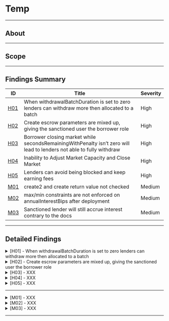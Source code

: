 # Temp

---

## About

---

## Scope

---

## Findings Summary

| ID  | Title                            | Severity   |
|-----|----------------------------------|------------|
| [H01](#h01---xxx) | When withdrawalBatchDuration is set to zero lenders can withdraw more then allocated to a batch                              | High       |
| [H02](#h02---xxx) | Create escrow parameters are mixed up, giving the sanctioned user the borrower role                              | High       |
| [H03](#h03---xxx) | Borrower closing market while secondsRemainingWithPenalty isn’t zero will lead to lenders not able to fully withdraw                              | High       |
| [H04](#h04---xxx) | Inability to Adjust Market Capacity and Close Market                              | High       |
| [H05](#h05---xxx) | Lenders can avoid being blocked and keep earning fees                              | High       |
| [M01](#m01---xxx) | create2 and create return value not checked                              | Medium     |
| [M02](#m02---xxx) | max/min constraints are not enforced on annualInterestBips after deployment                              | Medium     |
| [M03](#m03---xxx) | Sanctioned lender will still accrue interest contrary to the docs                              | Medium     |

---

## Detailed Findings

<details>
  <summary><a id="h01---xxx"></a>[H01] - When withdrawalBatchDuration is set to zero lenders can withdraw more then allocated to a batch</summary>
  
  <br>

**Severity:** High

**Summary:** 

The Wildcat protocol utilizes a withdrawal cycle where lenders call queueWithdrawals which then goes through a set amount of time (withdrawal duration period) before a withdrawal can be executed (if the protocol has enough funds to cover the withdrawal). Withdrawal requests that could not be fully honored at the end of their withdrawal cycle are batched together, marked as expired withdrawals, and added to the withdrawal queue. These batches are tracked using the time of expiry, and when assets are returned to a market with a non-zero withdrawal queue, assets are immediately routed to the unclaimed withdrawals pool and can subsequently be claimed by lenders with the oldest expired withdrawals first.

**Vulnerability Details:** 

The withdrawalBatchDuration can be set to zero so lenders do not have to wait before being able to withdraw funds from the market; however, this can cause issues where lenders in a batch can withdraw more than their pro-rata share of the batch's paid assets.

A lender calls queueWithdrawal first to initiate the withdrawal; this will place it in a batch respective to its expiry.

```solidity
function queueWithdrawal(uint256 amount) external nonReentrant {
        MarketState memory state = _getUpdatedState();

        ...

        // If there is no pending withdrawal batch, create a new one.
        if (state.pendingWithdrawalExpiry == 0) {
            state.pendingWithdrawalExpiry = uint32(block.timestamp + withdrawalBatchDuration);
            emit WithdrawalBatchCreated(state.pendingWithdrawalExpiry);
        }
        // Cache batch expiry on the stack for gas savings.
        uint32 expiry = state.pendingWithdrawalExpiry;

        WithdrawalBatch memory batch = _withdrawalData.batches[expiry];

        // Add scaled withdrawal amount to account withdrawal status, withdrawal batch and market state.
        _withdrawalData.accountStatuses[expiry][msg.sender].scaledAmount += scaledAmount;
        batch.scaledTotalAmount += scaledAmount;
        state.scaledPendingWithdrawals += scaledAmount;

        emit WithdrawalQueued(expiry, msg.sender, scaledAmount);

        // Burn as much of the withdrawal batch as possible with available liquidity.
        uint256 availableLiquidity = batch.availableLiquidityForPendingBatch(state, totalAssets());
        if (availableLiquidity > 0) {
            _applyWithdrawalBatchPayment(batch, state, expiry, availableLiquidity);
        }

        // Update stored batch data
        _withdrawalData.batches[expiry] = batch;

        // Update stored state
        _writeState(state);
    }
```

Now once the withdrawalBatchDuration has passed, a lender can call executeWithdrawal to finalize the withdrawal. This will grab the batch and let the lender withdraw a percentage of the batch if the batch is not fully paid or all funds if it is fully paid.

```solidity
function executeWithdrawal(address accountAddress, uint32 expiry) external nonReentrant returns (uint256) {
        if (expiry > block.timestamp) {
            revert WithdrawalBatchNotExpired();
        }
        MarketState memory state = _getUpdatedState();

        WithdrawalBatch memory batch = _withdrawalData.batches[expiry];
        AccountWithdrawalStatus storage status = _withdrawalData.accountStatuses[expiry][accountAddress];

        uint128 newTotalWithdrawn =
            uint128(MathUtils.mulDiv(batch.normalizedAmountPaid, status.scaledAmount, batch.scaledTotalAmount));
        uint128 normalizedAmountWithdrawn = newTotalWithdrawn - status.normalizedAmountWithdrawn;
        status.normalizedAmountWithdrawn = newTotalWithdrawn;
        state.normalizedUnclaimedWithdrawals -= normalizedAmountWithdrawn;

        ...

        // Update stored state
        _writeState(state);

        return normalizedAmountWithdrawn;
    }
```

Let's look at how this percentage is determined: the newTotalWithdrawn function determines a lender's available withdrawal amount by multiplying the normalizedAmountPaid with the scaledAmount and dividing the result by the batch's scaledTotalAmount. This ensures that each lender in the batch can withdraw an even amount of the available funds in the batch depending on their scaledAmount.

```solidity
 uint128 newTotalWithdrawn =
            uint128(MathUtils.mulDiv(batch.normalizedAmountPaid, status.scaledAmount, batch.scaledTotalAmount));
```

This works fine when withdrawalBatchDuration is set over zero, as the batch values (except normalizedAmountPaid) are finalized. However, when set to zero, we can end up with lenders in a batch being able to withdraw more than normalizedAmountPaid in that batch, potentially violating protocol invariants.

Consider the following scenario:

There is only 5 tokens available to burn

Lender A calls queueWithdrawal with 5 and executeWithdrawal instantly.

```solidity
newTotalWithdrawn = (normalizedAmountPaid) * (scaledAmount) / scaledTotalAmount

newTotalWithdrawn = 5 * 5 = 25 / 5 = 5
```

Lender A was able to fully withdraw.

Lender B comes along and calls queueWithdrawal with 5 and executeWithdrawal instantly in the same block.

This will add to the same batch as lender A as it is the same expiry.

Now let's look at newTotalWithdrawn for Lender B.

```solidity
newTotalWithdrawn = (normalizedAmountPaid) * (scaledAmount) / scaledTotalAmount

newTotalWithdrawn = 5 * 5 = 25 / 10 = 2.5
```

Lets see what the batch looks like now

- Lender A was able to withdraw 5 tokens in the batch

- Lender B was able to withdraw 2.5 tokens in the batch

- The batch.normalizedAmountPaid is 5, meaning the Lenders' withdrawal amount surpassed the batch's current limit.

**Impact:** 

This will break the following invariant in the protocol:

“Withdrawal execution can only transfer assets that have been counted as paid assets in the corresponding batch, i.e. lenders with withdrawal requests can not withdraw more than their pro-rata share of the batch's paid assets.”

It will also mean that funds reserved for other batches may not be able to be fulfilled even if the batch's normalizedAmountPaid number shows that it should be able to.

**Tools Used:** 

- Manual analysis
- Foundry

**Recommendation:** 

Review the protocol's withdrawal mechanism and consider adjusting the behaviour of withdrawals when withdrawalBatchDuration is set to zero to ensure that lenders cannot withdraw more than their pro-rata share of the batch's paid assets.

</details>

<details>
  <summary><a id="h02---xxx"></a>[H02] - Create escrow parameters are mixed up, giving the sanctioned user the borrower role</summary>
  
  <br>

**Severity:** High

**Summary:** 

  The Wildcat Protocol implements the ability to deploy an escrow contract between the borrower of a market and the lender in question in the event that a lender address is sanctioned. This is done by the borrower calling the nukeFromOrbit function with the borrower's address. If the lender is indeed sanctioned, it creates an escrow contract, transfers the vault balance corresponding to the lender from the market to the escrow, erases the lender's market token balance, and blocks them from any further interaction with the market itself.

However, an issue arises from the mixed-up parameters in the createEscrow function, which switches the roles of the borrower and the lender within the created escrow.

**Vulnerability Details:** 

The createEscrow function is used in two places in the protocol, in the executeWithdrawal and the _blockAccount functions. Both functions implement it in the following way:

```solidity
// _blockAccount
address escrow = IWildcatSanctionsSentinel(sentinel).createEscrow(accountAddress, borrower, address(this));

// executeWithdrawal
address escrow = IWildcatSanctionsSentinel(sentinel).createEscrow(accountAddress, borrower, address(asset));
```

Now let's look at the createEscrow function and how it's implemented. The issue is the way we order the parameters. In the createEscrow function, we can see that the order is borrower, account, asset, whereas in the _blockAccount and executeWithdrawal functions, it is accountAddress, borrower, address(asset).

```solidity
function createEscrow(
    address borrower,
    address account,
    address asset
  ) public override returns (address escrowContract) {
    if (!IWildcatArchController(archController).isRegisteredMarket(msg.sender)) {
      revert NotRegisteredMarket();
    }
```
As we can see, the borrower and sanctioned lenders are in the incorrect order, meaning for the created escrow, they will switch roles. This would allow the sanctioned user to override the sanction and release the sanctioned funds.

The lender can call overrideSanction in WildcatSanctionsSentinel, this should not normally work however the roles are switched and the lenders address is the borrower in the escrow and vice versa.

```solidity
function overrideSanction(address account) public override {
    sanctionOverrides[msg.sender][account] = true;
    emit SanctionOverride(msg.sender, account);
  }
```

Now the lender can call releaseEscrow which will pass.

**Proof of concept:** 

```solidity
function test_nukeFromOrbit_WrongEscrowAddress() external {
        _deposit(alice, 1e18);
        // wrong way to get escrow address
        address escrowWrong = sanctionsSentinel.getEscrowAddress(alice, borrower, address(market));
        // correct way to get escrow address
        address escrow10 = sanctionsSentinel.getEscrowAddress(borrower, alice, address(market));
        // sanction alice
        sanctionsSentinel.sanction(alice);
        // nuke alice
        market.nukeFromOrbit(alice);
        // check alice role
        assertEq(uint256(market.getAccountRole(alice)), uint256(AuthRole.Blocked), "account role should be Blocked");
        // check sanction override mapping
        assertEq(sanctionsSentinel.sanctionOverrides(borrower, escrowWrong), false);
        assertEq(sanctionsSentinel.sanctionOverrides(alice, escrowWrong), true);
    }
```

**Impact:** 

The borrower and lender roles will be switched in the created escrow. A sanctioned lender can release their sanctioned funds without the borrower authorization or the sanction being overturned.

**Tools Used:** 

- Manual analysis
- Foundry

**Recommendation:** 

Use the correct order for the parameters in createEscrow in the _blockAccount and executeWithdrawal functions.

```solidity
// _blockAccount
address escrow = IWildcatSanctionsSentinel(sentinel).createEscrow(borrower, accountAddress, address(this));

// executeWithdrawal
address escrow = IWildcatSanctionsSentinel(sentinel).createEscrow(borrower, accountAddress, address(asset));
```

</details>

<details>
  <summary><a id="h03---xxx"></a>[H03] - XXX</summary>
  
  <br>

  **Severity:** High

  **Summary:** 

  **Vulnerability Details:** 

  **Impact:** 

  **Tools Used:** 

  **Recommendation:** 

</details>

<details>
  <summary><a id="h04---xxx"></a>[H04] - XXX</summary>
  
  <br>

  **Severity:** High

  **Summary:** 

  **Vulnerability Details:** 

  **Impact:** 

  **Tools Used:** 

  **Recommendation:** 

</details>

<details>
  <summary><a id="h05---xxx"></a>[H05] - XXX</summary>
  
  <br>

  **Severity:** High

  **Summary:** 

  **Vulnerability Details:** 

  **Impact:** 

  **Tools Used:** 

  **Recommendation:** 

</details>

---

<details>
  <summary><a id="m01---xxx"></a>[M01] - XXX</summary>
  
  <br>

  **Severity:** Medium

  **Summary:** 

  **Vulnerability Details:** 

  **Impact:** 

  **Tools Used:** 

  **Recommendation:** 

</details>

<details>
  <summary><a id="m02---xxx"></a>[M02] - XXX</summary>
  
  <br>

  **Severity:** Medium

  **Summary:** 

  **Vulnerability Details:** 

  **Impact:** 

  **Tools Used:** 

  **Recommendation:** 

</details>

<details>
  <summary><a id="m03---xxx"></a>[M03] - XXX</summary>
  
  <br>

  **Severity:** Medium

  **Summary:** 

  **Vulnerability Details:** 

  **Impact:** 

  **Tools Used:** 

  **Recommendation:** 

</details>

---

